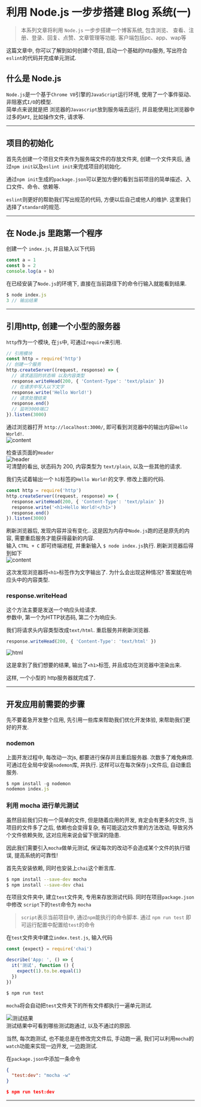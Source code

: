# 利用 Node.js 一步步搭建 Blog 系统(一)

> 本系列文章将利用 `Node.js` 一步步搭建一个博客系统, 包含浏览、 查看、注册、登录、回复、点赞、文章管理等功能. 客户端包括pc、app、wap等

这篇文章中, 你可以了解到如何创建个项目, 启动一个基础的http服务, 写出符合`eslint`的代码并完成单元测试.

## 什么是 Node.js

`Node.js`是一个基于`Chrome V8`引擎的`JavaScript`运行环境, 使用了一个事件驱动、非阻塞式`I/O`的模型.  
简单点来说就是把 浏览器的`Javascript`放到服务端去运行, 并且能使用比浏览器中过多的`API`, 比如操作文件, 请求等.

***

## 项目的初始化
首先先创建一个项目文件夹作为服务端文件的存放文件夹, 创建一个文件夹后, 通过`npm init`以及`eslint init`来完成项目的初始化.

通过`npm init`生成的`package.json`可以更加方便的看到当前项目的简单描述、入口文件、命令、依赖等.

`eslint`则更好的帮助我们写出规范的代码, 方便以后自己或他人的维护. 这里我们选择了`standard`的规范.
***

## 在 Node.js 里跑第一个程序

创建一个 `index.js`, 并且输入以下代码
```js
const a = 1
const b = 2
console.log(a + b)
```
在已经安装了`Node.js`的环境下, 直接在当前路径下的命令行输入就能看到结果.
```js
$ node index.js
3 // 输出结果
```
***

## 引用http, 创建一个小型的服务器
`http`作为一个模块, 在`js`中, 可通过`require`来引用.
```js
// 引用模块
const http = require('http')
// 创建一个服务
http.createServer((request, response) => {
  // 请求返回的状态嘛 以及内容类型
  response.writeHead(200, { 'Content-Type': 'text/plain' })
  // 在请求中写入以下文字
  response.write('Hello World!')
  // 请求处理结束
  response.end()
  // 监听3000端口
}).listen(3000)
```
通过浏览器打开 `http://localhost:3000/`, 即可看到浏览器中的输出内容`Hello World!`.  
![content](http://owx55uruj.bkt.clouddn.com/content.png)  

检查该页面的`Header`  
![header](http://owx55uruj.bkt.clouddn.com/header.png)  
可清楚的看出, 状态码为 200, 内容类型为 `text/plain`, 以及一些其他的请求.

我们先试着输出一个 `h1`标签的`Hello World!`的文字. 修改上面的代码.
```js
const http = require('http')
http.createServer((request, response) => {
  response.writeHead(200, { 'Content-Type': 'text/plain' })
  response.write('<h1>Hello World!</h1>')
  response.end()
}).listen(3000)
```
刷新浏览器后, 发现内容并没有变化.. 这是因为内存中`Node.js`跑的还是原先的内容, 需要重启服务才能获得最新的内容.  
输入 `CTRL + C` 即可终端进程, 并重新输入 `$ node index.js`执行. 刷新浏览器后得到如下  
![content](http://owx55uruj.bkt.clouddn.com/new-content.png)  

这次发现浏览器将`<h1>`标签作为文字输出了. 为什么会出现这种情况? 答案就在响应头中的内容类型.

### response.writeHead
这个方法主要是发送一个响应头给请求.  
参数中, 第一个为HTTP状态码, 第二个为响应头.  

我们将请求头内容类型改成`text/html`. 重启服务并刷新浏览器.  
```js
response.writeHead(200, { 'Content-Type': 'text/html' })
```
![html](http://owx55uruj.bkt.clouddn.com/html-content.png)

这是拿到了我们想要的结果, 输出了`<h1>`标签, 并且成功在浏览器中渲染出来.

这样, 一个小型的 http服务器就完成了.

***

## 开发应用前需要的步骤
先不要着急开发整个应用, 先引用一些库来帮助我们优化开发体验, 来帮助我们更好的开发.

### nodemon
上面开发过程中, 每改动一次js, 都要进行保存并且重启服务器. 次数多了难免麻烦. 可通过在全局中安装`nodemon`库, 并执行. 这样可以在每次保存`js`文件后, 自动重启服务.
```js
$ npm install -g nodemon
nodemon index.js
```

### 利用 mocha 进行单元测试
虽然目前我们只有一个简单的文件, 但是随着应用的开发, 肯定会有更多的文件, 当项目的文件多了之后, 依赖也会变得复杂, 有可能这边文件里的方法改动, 导致另外个文件依赖失败, 这对应用来说会留下很深的隐患.

因此我们需要引入`mocha`做单元测试, 保证每次的改动不会造成某个文件的执行错误, 提高系统的可靠性!

首先先安装依赖, 同时也安装上`chai`这个断言库.
```bash
$ npm install --save-dev mocha
$ npm install --save-dev chai
```
在项目文件夹中, 建立`test`文件夹, 专用来存放测试代码. 同时在项目`package.json`中修改 `script`下的`test`命令为
`mocha`

> `script`表示当前项目中, 通过`npm`能执行的命令脚本. 通过 `npm run test` 即可运行配置中配置给`test`的命令

在`test`文件夹中建立`index.test.js`, 输入代码
```js
const {expect} = require('chai')

describe('App: ', () => {
  it('测试', function () {
    expect(1).to.be.equal(1)
  })
})

$ npm run test
```
`mocha`将会自动把`test`文件夹下的所有文件都执行一遍单元测试.  

![测试结果](http://owx55uruj.bkt.clouddn.com/test.png)  
测试结果中可看到哪些测试跑通过, 以及不通过的原因.

当然, 每次跑测试, 也不能总是在修改完文件后, 手动跑一遍, 我们可以利用`mocha`的`watch`功能来实现一边开发, 一边跑测试.

在`package.json`中添加一条命令
```json
{
  "test:dev": "mocha -w"
}

$ npm run test:dev
```
***